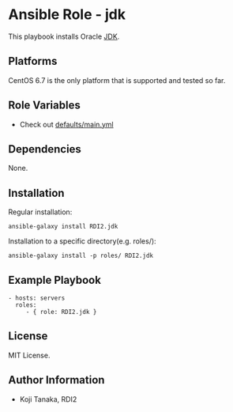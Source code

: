 Ansible Role - jdk
==================

This playbook installs Oracle [JDK](http://www.oracle.com/technetwork/java/javase/downloads/jdk8-downloads-2133151.html).

Platforms
---------

CentOS 6.7 is the only platform that is supported and tested so far.

Role Variables
--------------

- Check out [defaults/main.yml](defaults/main.yml)

Dependencies
------------

None.

Installation
------------

Regular installation:

```
ansible-galaxy install RDI2.jdk
```

Installation to a specific directory(e.g. roles/):

```
ansible-galaxy install -p roles/ RDI2.jdk
```

Example Playbook
----------------

    - hosts: servers
      roles:
         - { role: RDI2.jdk }

License
-------

MIT License.

Author Information
------------------

- Koji Tanaka, RDI2
